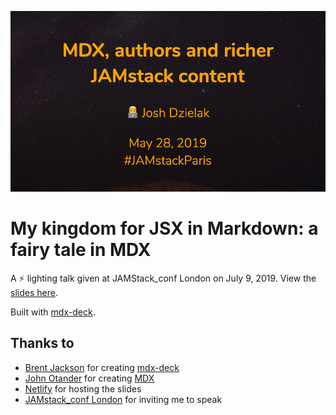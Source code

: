 [![MDX talk title slide](images/mdx-talk-title-slide.png)](https://mdx-talk.developermode.com/)

# My kingdom for JSX in Markdown: a fairy tale in MDX

A ⚡ lighting talk given at JAMStack_conf London on July 9, 2019. View the [slides here](https://mdx-fairy-tale.developermode.com/).

Built with [mdx-deck](https://github.com/jxnblk/mdx-deck).

## Thanks to

- [Brent Jackson](https://github.com/jxnblk) for creating [mdx-deck](https://github.com/jxnblk/mdx-deck)
- [John Otander](https://github.com/johno) for creating [MDX](https://github.com/mdx-js/mdx)
- [Netlify](https://netlify.com/) for hosting the slides
- [JAMstack_conf London](https://jamstackconf.com/london/) for inviting me to speak
